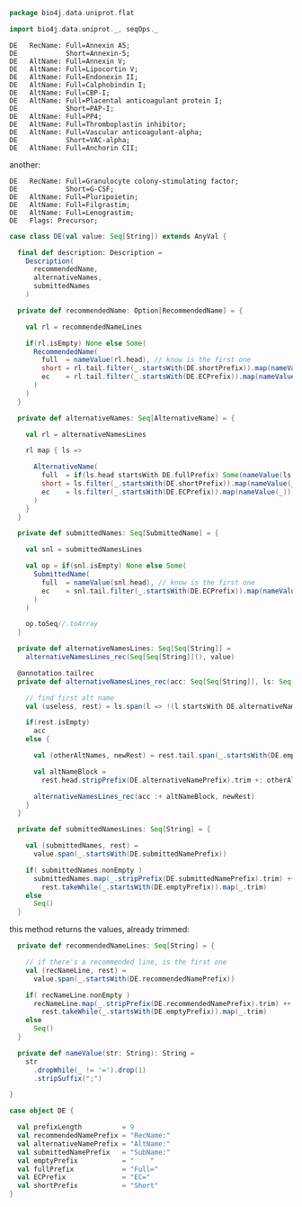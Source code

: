 
```scala
package bio4j.data.uniprot.flat

import bio4j.data.uniprot._, seqOps._
```


```
DE   RecName: Full=Annexin A5;
DE            Short=Annexin-5;
DE   AltName: Full=Annexin V;
DE   AltName: Full=Lipocortin V;
DE   AltName: Full=Endonexin II;
DE   AltName: Full=Calphobindin I;
DE   AltName: Full=CBP-I;
DE   AltName: Full=Placental anticoagulant protein I;
DE            Short=PAP-I;
DE   AltName: Full=PP4;
DE   AltName: Full=Thromboplastin inhibitor;
DE   AltName: Full=Vascular anticoagulant-alpha;
DE            Short=VAC-alpha;
DE   AltName: Full=Anchorin CII;
```

another:

```
DE   RecName: Full=Granulocyte colony-stimulating factor;
DE            Short=G-CSF;
DE   AltName: Full=Pluripoietin;
DE   AltName: Full=Filgrastim;
DE   AltName: Full=Lenograstim;
DE   Flags: Precursor;
```


```scala
case class DE(val value: Seq[String]) extends AnyVal {

  final def description: Description =
    Description(
      recommendedName,
      alternativeNames,
      submittedNames
    )

  private def recommendedName: Option[RecommendedName] = {

    val rl = recommendedNameLines

    if(rl.isEmpty) None else Some(
      RecommendedName(
        full  = nameValue(rl.head), // know is the first one
        short = rl.tail.filter(_.startsWith(DE.shortPrefix)).map(nameValue(_)),
        ec    = rl.tail.filter(_.startsWith(DE.ECPrefix)).map(nameValue(_))
      )
    )
  }

  private def alternativeNames: Seq[AlternativeName] = {

    val rl = alternativeNamesLines

    rl map { ls =>

      AlternativeName(
        full  = if(ls.head startsWith DE.fullPrefix) Some(nameValue(ls.head)) else None,
        short = ls.filter(_.startsWith(DE.shortPrefix)).map(nameValue(_)),
        ec    = ls.filter(_.startsWith(DE.ECPrefix)).map(nameValue(_))
      )
    }
  }

  private def submittedNames: Seq[SubmittedName] = {

    val snl = submittedNamesLines

    val op = if(snl.isEmpty) None else Some(
      SubmittedName(
        full  = nameValue(snl.head), // know is the first one
        ec    = snl.tail.filter(_.startsWith(DE.ECPrefix)).map(nameValue(_))
      )
    )

    op.toSeq//.toArray
  }

  private def alternativeNamesLines: Seq[Seq[String]] =
    alternativeNamesLines_rec(Seq[Seq[String]](), value)

  @annotation.tailrec
  private def alternativeNamesLines_rec(acc: Seq[Seq[String]], ls: Seq[String]): Seq[Seq[String]] = {

    // find first alt name
    val (useless, rest) = ls.span(l => !(l startsWith DE.alternativeNamePrefix))

    if(rest.isEmpty)
      acc
    else {

      val (otherAltNames, newRest) = rest.tail.span(_.startsWith(DE.emptyPrefix))

      val altNameBlock =
        rest.head.stripPrefix(DE.alternativeNamePrefix).trim +: otherAltNames.map(_.stripPrefix(DE.emptyPrefix).trim)

      alternativeNamesLines_rec(acc :+ altNameBlock, newRest)
    }
  }

  private def submittedNamesLines: Seq[String] = {

    val (submittedNames, rest) =
      value.span(_.startsWith(DE.submittedNamePrefix))

    if( submittedNames.nonEmpty )
      submittedNames.map(_.stripPrefix(DE.submittedNamePrefix).trim) ++
        rest.takeWhile(_.startsWith(DE.emptyPrefix)).map(_.trim)
    else
      Seq()
  }
```


this method returns the values, already trimmed:


```scala
  private def recommendedNameLines: Seq[String] = {

    // if there's a recommended line, is the first one
    val (recNameLine, rest) =
      value.span(_.startsWith(DE.recommendedNamePrefix))

    if( recNameLine.nonEmpty )
      recNameLine.map(_.stripPrefix(DE.recommendedNamePrefix).trim) ++
        rest.takeWhile(_.startsWith(DE.emptyPrefix)).map(_.trim)
    else
      Seq()
  }

  private def nameValue(str: String): String =
    str
      .dropWhile(_ != '=').drop(1)
      .stripSuffix(";")

}

case object DE {

  val prefixLength          = 9
  val recommendedNamePrefix = "RecName:"
  val alternativeNamePrefix = "AltName:"
  val submittedNamePrefix   = "SubName:"
  val emptyPrefix           = "    "
  val fullPrefix            = "Full="
  val ECPrefix              = "EC="
  val shortPrefix           = "Short"
}

```




[test/scala/LineParsingSpeed.scala]: ../../../test/scala/LineParsingSpeed.scala.md
[test/scala/lines.scala]: ../../../test/scala/lines.scala.md
[test/scala/testData.scala]: ../../../test/scala/testData.scala.md
[test/scala/FlatFileEntry.scala]: ../../../test/scala/FlatFileEntry.scala.md
[test/scala/EntryParsingSpeed.scala]: ../../../test/scala/EntryParsingSpeed.scala.md
[test/scala/FileReadSpeed.scala]: ../../../test/scala/FileReadSpeed.scala.md
[test/scala/SeqOps.scala]: ../../../test/scala/SeqOps.scala.md
[main/scala/entry.scala]: ../entry.scala.md
[main/scala/flat/SequenceData.scala]: SequenceData.scala.md
[main/scala/flat/KW.scala]: KW.scala.md
[main/scala/flat/ID.scala]: ID.scala.md
[main/scala/flat/RC.scala]: RC.scala.md
[main/scala/flat/DT.scala]: DT.scala.md
[main/scala/flat/Entry.scala]: Entry.scala.md
[main/scala/flat/GN.scala]: GN.scala.md
[main/scala/flat/parsers.scala]: parsers.scala.md
[main/scala/flat/RG.scala]: RG.scala.md
[main/scala/flat/DR.scala]: DR.scala.md
[main/scala/flat/OG.scala]: OG.scala.md
[main/scala/flat/RL.scala]: RL.scala.md
[main/scala/flat/SQ.scala]: SQ.scala.md
[main/scala/flat/PE.scala]: PE.scala.md
[main/scala/flat/OS.scala]: OS.scala.md
[main/scala/flat/CC.scala]: CC.scala.md
[main/scala/flat/OX.scala]: OX.scala.md
[main/scala/flat/OH.scala]: OH.scala.md
[main/scala/flat/RN.scala]: RN.scala.md
[main/scala/flat/DE.scala]: DE.scala.md
[main/scala/flat/RA.scala]: RA.scala.md
[main/scala/flat/RX.scala]: RX.scala.md
[main/scala/flat/FT.scala]: FT.scala.md
[main/scala/flat/AC.scala]: AC.scala.md
[main/scala/flat/RP.scala]: RP.scala.md
[main/scala/flat/lineTypes.scala]: lineTypes.scala.md
[main/scala/flat/RT.scala]: RT.scala.md
[main/scala/seqOps.scala]: ../seqOps.scala.md